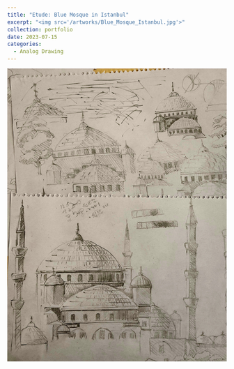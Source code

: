 ```yaml
---
title: "Etude: Blue Mosque in Istanbul"
excerpt: "<img src='/artworks/Blue_Mosque_Istanbul.jpg'>"
collection: portfolio
date: 2023-07-15
categories: 
  - Analog Drawing
---
```


![Blue_Mosque_Istanbul](/artworks/Blue_Mosque_Istanbul.jpg)
